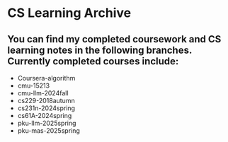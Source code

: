 # CS Learning Archive
## You can find my completed coursework and CS learning notes in the following branches. Currently completed courses include:
- Coursera-algorithm
- cmu-15213
- cmu-llm-2024fall
- cs229-2018autumn
- cs231n-2024spring
- cs61A-2024spring
- pku-llm-2025spring
- pku-mas-2025spring
